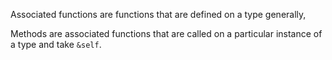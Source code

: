 Associated functions are functions that are defined on a type generally, 

Methods are associated functions that are called on a particular instance of a type and take `&self`.